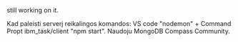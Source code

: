 still working on it.

Kad paleisti serverį reikalingos komandos: VS code "nodemon" + Command Propt ibm_task/client "npm start". Naudoju MongoDB Compass Community.